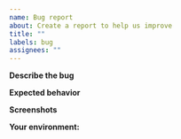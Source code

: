 ```yaml
---
name: Bug report
about: Create a report to help us improve
title: ""
labels: bug
assignees: ""
---
```


**Describe the bug**

<!-- What is the bug? -->

**Expected behavior**

<!-- What should happen instead? -->

**Screenshots**

<!-- Screenshots are appreciated, not required. -->

**Your environment:**

<!--
 - OS: [e.g. iOS]
 - Browser [e.g. chrome, safari]
 - Version [e.g. 22]
 -->
